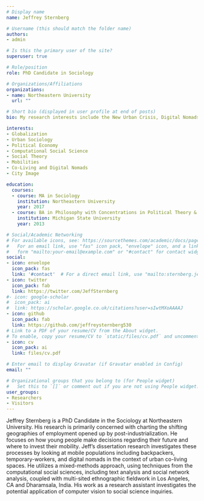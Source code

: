 ```yaml
---
# Display name
name: Jeffrey Sternberg

# Username (this should match the folder name)
authors:
- admin

# Is this the primary user of the site?
superuser: true

# Role/position
role: PhD Candidate in Sociology

# Organizations/Affiliations
organizations:
- name: Northeastern University
  url: ""

# Short bio (displayed in user profile at end of posts)
bio: My research interests include the New Urban Crisis, Digital Nomads, City Image,and Pop-Up Urbansim

interests:
- Globalization 
- Urban Sociology
- Political Economy
- Computational Social Science
- Social Theory
- Mobilities
- Co-Living and Digital Nomads
- City Image

education:
  courses:
  - course: MA in Sociology
    institution: Northeastern University
    year: 2017
  - course: BA in Philosophy with Concentrations in Political Theory & Media Studies
    institution: Michigan State University
    year: 2013

# Social/Academic Networking
# For available icons, see: https://sourcethemes.com/academic/docs/page-builder/#icons
#   For an email link, use "fas" icon pack, "envelope" icon, and a link in the
#   form "mailto:your-email@example.com" or "#contact" for contact widget.
social:
- icon: envelope
  icon_pack: fas
  link: '#contact'  # For a direct email link, use "mailto:sternberg.je@husky.neu.edu".
- icon: twitter
  icon_pack: fab
  link: https://twitter.com/JeffSternberg
#- icon: google-scholar
#  icon_pack: ai
#  link: https://scholar.google.co.uk/citations?user=sIwtMXoAAAAJ
- icon: github
  icon_pack: fab
  link: https://github.com/jeffreysternberg530
# Link to a PDF of your resume/CV from the About widget.
# To enable, copy your resume/CV to `static/files/cv.pdf` and uncomment the lines below.
- icon: cv
  icon_pack: ai
  link: files/cv.pdf

# Enter email to display Gravatar (if Gravatar enabled in Config)
email: ""

# Organizational groups that you belong to (for People widget)
#   Set this to `[]` or comment out if you are not using People widget.
user_groups:
- Researchers
- Visitors
---
```


Jeffrey Sternberg is a PhD Candidate in the Sociology at Northeastern University. His research is primarily concerned with charting the shifting geographies of employment opened up by post-industrialization. He focuses on how young people make decisions regarding their future and where to invest their mobility. Jeff’s dissertation research investigates these processes by looking at mobile populations including backpackers, temporary-workers, and digital nomads in the context of urban co-living spaces. He utilizes a mixed-methods approach, using techniques from the computational social sciences, including text analysis and social network analysis, coupled with multi-sited ethnographic fieldwork in Los Angeles, CA and Dharamsala, India. His work as a research assistant investigates the potential application of computer vision to social science inquiries.
